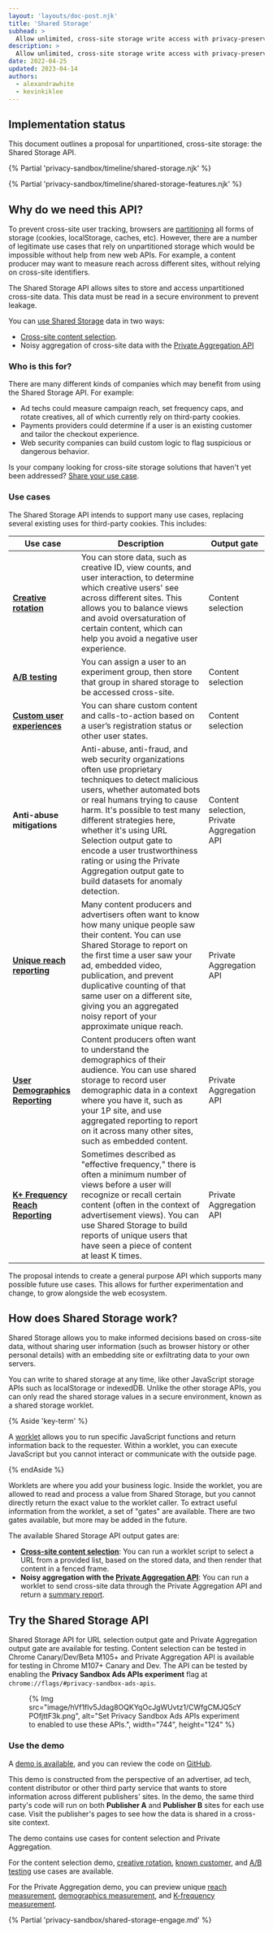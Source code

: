 ```yaml
---
layout: 'layouts/doc-post.njk'
title: 'Shared Storage'
subhead: >
  Allow unlimited, cross-site storage write access with privacy-preserving read access.
description: >
  Allow unlimited, cross-site storage write access with privacy-preserving read access.
date: 2022-04-25
updated: 2023-04-14
authors:
  - alexandrawhite
  - kevinkiklee
---
```


## Implementation status

This document outlines a proposal for unpartitioned, cross-site storage: the Shared Storage API.

{% Partial 'privacy-sandbox/timeline/shared-storage.njk' %}

{% Partial 'privacy-sandbox/timeline/shared-storage-features.njk' %}

## Why do we need this API?

To prevent cross-site user tracking, browsers are
[partitioning](https://blog.chromium.org/2020/01/building-more-private-web-path-towards.html)
all forms of storage (cookies, localStorage, caches, etc). However, there are a
number of legitimate use cases that rely on unpartitioned storage which would
be impossible without help from new web APIs. For example, a content producer
may want to measure reach across different sites, without relying on cross-site identifiers.

The Shared Storage API allows sites to store and access unpartitioned
cross-site data. This data must be read in a secure environment to prevent
leakage.

You can [use Shared Storage](#how-does-shared-storage-work) data in two ways:

* [Cross-site content selection](/docs/privacy-sandbox/shared-storage/content-selection/).
* Noisy aggregation of cross-site data with the [Private Aggregation API](/docs/privacy-sandbox/private-aggregation/)

### Who is this for?

There are many different kinds of companies which may benefit from using the
Shared Storage API. For example:

*   Ad techs could measure campaign reach, set frequency caps, and rotate creatives, all of which currently rely on third-party cookies.
*   Payments providers could determine if a user is an existing customer and tailor the checkout experience.
*   Web security companies can build custom logic to flag suspicious or dangerous behavior.

Is your company looking for cross-site storage solutions that haven't yet been
addressed? [Share your use case](https://github.com/WICG/shared-storage/issues).

### Use cases

The Shared Storage API intends to support many use cases, replacing several
existing uses for third-party cookies. This includes:

<table class="with-heading-tint width-full">
  <thead>
  <tr>
   <th>Use case</th>
   <th>Description</th>
   <th>Output gate</th>
  </tr>
  </thead>
  <tr>
   <td><strong><a href="/docs/privacy-sandbox/shared-storage/creative-rotation/">Creative rotation</a></strong></td>
   <td>You can store data, such as creative ID, view counts, and user interaction, to determine which creative users' see across different sites. This allows you to balance views and avoid oversaturation of certain content, which can help you avoid a negative user experience.</td>
   <td>Content selection</td>
   </tr>  
  <tr>
   <td><strong><a href="/docs/privacy-sandbox/shared-storage/ab-testing/">A/B testing</a></strong></td>
   <td>You can assign a user to an experiment group, then store that group in shared storage to be accessed cross-site.</td>
   <td>Content selection</td>
  </tr>
  <tr>
   <td><strong><a href="/docs/privacy-sandbox/shared-storage/known-customer/">Custom user experiences</a></strong></td>
   <td>You can share custom content and calls-to-action based on a user’s registration status or other user states.</td>
   <td>Content selection</td>
  </tr>
  <tr>
   <td><strong>Anti-abuse mitigations</strong>
   </td>
   <td>Anti-abuse, anti-fraud, and web security organizations often use proprietary techniques to detect malicious users, whether automated bots or real humans trying to cause harm.  It's possible to test many different strategies here, whether it's using URL Selection output gate to encode a user trustworthiness rating or using the Private Aggregation output gate to build datasets for anomaly detection.  
   </td>
   <td>Content selection, Private Aggregation API</td>
  </tr>
  <tr>
   <td><strong><a href="/docs/privacy-sandbox/shared-storage/unique-reach/">Unique reach reporting</a></strong>
   </td>
   <td>Many content producers and advertisers often want to know how many unique people saw their content. You can use Shared Storage to report on the first time a user saw your ad, embedded video, publication, and prevent duplicative counting of that same user on a different site, giving you an aggregated noisy report of your approximate unique reach. 
   </td>
   <td>Private Aggregation API</td>
  </tr>
  <tr>
   <td><strong><a href="/docs/privacy-sandbox/shared-storage/user-demographics">User Demographics Reporting</a></strong></td>
   <td>Content producers often want to understand the demographics of their audience.  You can use shared storage to record user demographic data in a context where you have it, such as your 1P site, and use aggregated reporting to report on it across many other sites, such as embedded content.</td>
   <td>Private Aggregation API</td>
  </tr>
  <tr>
   <td><strong><a href="/docs/privacy-sandbox/shared-storage/k-freq-reach">K+ Frequency Reach Reporting</a></strong></td>
   <td>Sometimes described as "effective frequency," there is often a minimum number of views before a user will recognize or recall certain content (often in the context of advertisement views). You can use Shared Storage to build reports of unique users that have seen a piece of content at least K times.</td>
   <td>Private Aggregation API</td>
  </tr>
</table>

The proposal intends to create a general purpose API which supports many
possible future use cases. This allows for further experimentation and change,
to grow alongside the web ecosystem.

## How does Shared Storage work?

Shared Storage allows you to make informed decisions based on cross-site data,
without sharing user information (such as browser history or other personal
details) with an embedding site or exfiltrating data to your own servers.

You can write to shared storage at any time, like other JavaScript storage APIs such as localStorage or indexedDB. Unlike the other storage APIs, you can only read the shared storage values in a secure environment, known as a shared storage worklet. 

{% Aside 'key-term' %}

A [worklet](https://developer.mozilla.org/docs/Web/API/Worklet) allows you to
run specific JavaScript functions and return information back to the requester.
Within a worklet, you can execute JavaScript but you cannot interact or
communicate with the outside page.

{% endAside %}

Worklets are where you add your business logic. Inside the worklet, you are
allowed to read and process a value from Shared Storage, but you cannot
directly return the exact value to the worklet caller. To extract useful
information from the worklet, a set of "gates" are available. There are two
gates available, but more may be added in the future. 

The available Shared Storage API output gates are:

* **[Cross-site content selection](/docs/privacy-sandbox/shared-storage/content-selection/)**: You can run a worklet script to select a URL from a provided list, based on the stored data, and then render that content in a fenced frame.
* **Noisy aggregation with the [Private Aggregation API](/docs/privacy-sandbox/private-aggregation/)**: You can run a worklet to send cross-site data through the Private Aggregation API and return a [summary report](/docs/privacy-sandbox/attribution-reporting/summary-reports/). 

## Try the Shared Storage API

Shared Storage API for URL selection output gate and Private Aggregation output
gate are available for testing. Content selection can be tested in Chrome
Canary/Dev/Beta M105+ and Private Aggregation API is available for testing in
Chrome M107+ Canary and Dev. The API can be tested by enabling the
**Privacy Sandbox Ads APIs experiment** flag at `chrome://flags/#privacy-sandbox-ads-apis`.

<figure>
{% Img
  src="image/hVf1flv5Jdag8OQKYqOcJgWUvtz1/CWfgCMJQ5cYPOfjttF3k.png", alt="Set Privacy Sandbox Ads APIs experiment to enabled to use these APIs.", width="744", height="124"
%}
</figure>

### Use the demo

A [demo is available](https://shared-storage-demo.web.app/), and you can review the code on [GitHub](https://github.com/GoogleChromeLabs/shared-storage-demo). 

This demo is constructed from the perspective of an advertiser, ad tech,
content distributor or other third party service that wants to store
information across different publishers' sites. In the demo, the same third
party's code will run on both **Publisher A** and **Publisher B** sites for
each use case. Visit the publisher's pages to see how the data is shared in a
cross-site context.

The demo contains use cases for content selection and Private Aggregation.

For the content selection demo,
[creative rotation](/docs/privacy-sandbox/shared-storage/creative-rotation/),
[known customer](/docs/privacy-sandbox/shared-storage/known-customer/), and
[A/B testing](/docs/privacy-sandbox/shared-storage/ab-testing/) use cases are available.

For the Private Aggregation demo, you can preview unique
[reach measurement](/docs/privacy-sandbox/shared-storage/unique-reach),
[demographics measurement](/docs/privacy-sandbox/shared-storage/user-demographics), and
[K-frequency measurement](/docs/privacy-sandbox/shared-storage/k-freq-reach).

{% Partial 'privacy-sandbox/shared-storage-engage.md' %}
